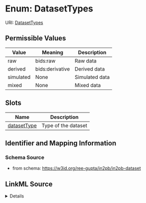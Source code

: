 # Enum: DatasetTypes



URI: [DatasetTypes](DatasetTypes)

## Permissible Values

| Value | Meaning | Description |
| --- | --- | --- |
| raw | bids:raw | Raw data |
| derived | bids:derivative | Derived data |
| simulated | None | Simulated data |
| mixed | None | Mixed data |




## Slots

| Name | Description |
| ---  | --- |
| [datasetType](datasetType.md) | Type of the dataset |






## Identifier and Mapping Information







### Schema Source


* from schema: https://w3id.org/ree-gupta/in2pb/in2pb-dataset




## LinkML Source

<details>
```yaml
name: DatasetTypes
from_schema: https://w3id.org/ree-gupta/in2pb/in2pb-dataset
rank: 1000
permissible_values:
  raw:
    text: raw
    description: Raw data
    meaning: bids:raw
  derived:
    text: derived
    description: Derived data
    meaning: bids:derivative
  simulated:
    text: simulated
    description: Simulated data
  mixed:
    text: mixed
    description: Mixed data

```
</details>

